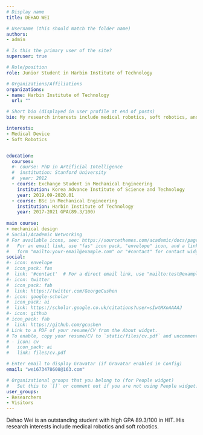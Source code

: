 ```yaml
---
# Display name
title: DEHAO WEI

# Username (this should match the folder name)
authors:
- admin

# Is this the primary user of the site?
superuser: true

# Role/position
role: Junior Student in Harbin Institute of Technology

# Organizations/Affiliations
organizations:
- name: Harbin Institute of Technology
  url: ""

# Short bio (displayed in user profile at end of posts)
bio: My research interests include medical robotics, soft robotics, and CNC.

interests:
- Medical Device
- Soft Robotics


education:
  courses:
  #- course: PhD in Artificial Intelligence
  #  institution: Stanford University
  #  year: 2012
  - course: Exchange Student in Mechanical Engineering
    institution: Korea Advance Institute of Science and Technology
    year: 2019.09-2020.01
  - course: BSc in Mechanical Engineering
    institution: Harbin Institute of Technology  
    year: 2017-2021 GPA(89.3/100)
    
main course:
- mechanical design
# Social/Academic Networking
# For available icons, see: https://sourcethemes.com/academic/docs/page-builder/#icons
#   For an email link, use "fas" icon pack, "envelope" icon, and a link in the
#   form "mailto:your-email@example.com" or "#contact" for contact widget.
social:
#- icon: envelope
#  icon_pack: fas
#  link: '#contact'  # For a direct email link, use "mailto:test@example.org".
#- icon: twitter
#  icon_pack: fab
#  link: https://twitter.com/GeorgeCushen
#- icon: google-scholar
#  icon_pack: ai
#  link: https://scholar.google.co.uk/citations?user=sIwtMXoAAAAJ
#- icon: github
# icon_pack: fab
#  link: https://github.com/gcushen
# Link to a PDF of your resume/CV from the About widget.
# To enable, copy your resume/CV to `static/files/cv.pdf` and uncomment the lines below.
# - icon: cv
#   icon_pack: ai
#   link: files/cv.pdf

# Enter email to display Gravatar (if Gravatar enabled in Config)
email: "wei673478608@163.com"

# Organizational groups that you belong to (for People widget)
#   Set this to `[]` or comment out if you are not using People widget.
user_groups:
- Researchers
- Visitors
---
```


Dehao Wei is an outstanding student with high GPA 89.3/100 in HIT. His research interests include medical robotics and soft robotics.


